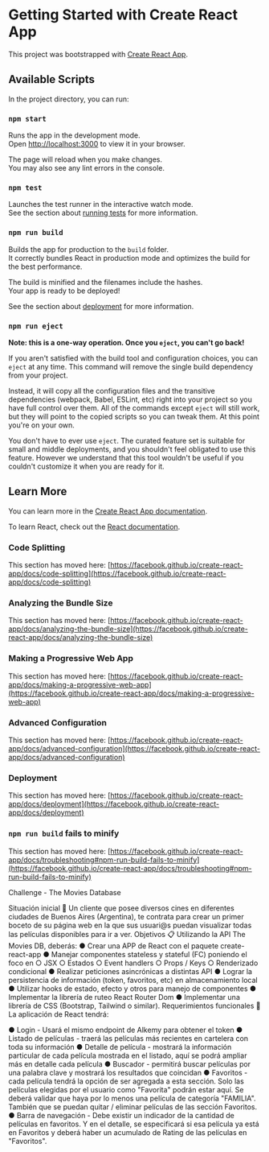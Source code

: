 # Getting Started with Create React App

This project was bootstrapped with [Create React App](https://github.com/facebook/create-react-app).

## Available Scripts

In the project directory, you can run:

### `npm start`

Runs the app in the development mode.\
Open [http://localhost:3000](http://localhost:3000) to view it in your browser.

The page will reload when you make changes.\
You may also see any lint errors in the console.

### `npm test`

Launches the test runner in the interactive watch mode.\
See the section about [running tests](https://facebook.github.io/create-react-app/docs/running-tests) for more information.

### `npm run build`

Builds the app for production to the `build` folder.\
It correctly bundles React in production mode and optimizes the build for the best performance.

The build is minified and the filenames include the hashes.\
Your app is ready to be deployed!

See the section about [deployment](https://facebook.github.io/create-react-app/docs/deployment) for more information.

### `npm run eject`

**Note: this is a one-way operation. Once you `eject`, you can't go back!**

If you aren't satisfied with the build tool and configuration choices, you can `eject` at any time. This command will remove the single build dependency from your project.

Instead, it will copy all the configuration files and the transitive dependencies (webpack, Babel, ESLint, etc) right into your project so you have full control over them. All of the commands except `eject` will still work, but they will point to the copied scripts so you can tweak them. At this point you're on your own.

You don't have to ever use `eject`. The curated feature set is suitable for small and middle deployments, and you shouldn't feel obligated to use this feature. However we understand that this tool wouldn't be useful if you couldn't customize it when you are ready for it.

## Learn More

You can learn more in the [Create React App documentation](https://facebook.github.io/create-react-app/docs/getting-started).

To learn React, check out the [React documentation](https://reactjs.org/).

### Code Splitting

This section has moved here: [https://facebook.github.io/create-react-app/docs/code-splitting](https://facebook.github.io/create-react-app/docs/code-splitting)

### Analyzing the Bundle Size

This section has moved here: [https://facebook.github.io/create-react-app/docs/analyzing-the-bundle-size](https://facebook.github.io/create-react-app/docs/analyzing-the-bundle-size)

### Making a Progressive Web App

This section has moved here: [https://facebook.github.io/create-react-app/docs/making-a-progressive-web-app](https://facebook.github.io/create-react-app/docs/making-a-progressive-web-app)

### Advanced Configuration

This section has moved here: [https://facebook.github.io/create-react-app/docs/advanced-configuration](https://facebook.github.io/create-react-app/docs/advanced-configuration)

### Deployment

This section has moved here: [https://facebook.github.io/create-react-app/docs/deployment](https://facebook.github.io/create-react-app/docs/deployment)

### `npm run build` fails to minify

This section has moved here: [https://facebook.github.io/create-react-app/docs/troubleshooting#npm-run-build-fails-to-minify](https://facebook.github.io/create-react-app/docs/troubleshooting#npm-run-build-fails-to-minify)


Challenge - The Movies Database

Situación inicial 📍
Un cliente que posee diversos cines en diferentes ciudades de Buenos Aires (Argentina),
te contrata para crear un primer boceto de su página web en la que sus usuari@s
puedan visualizar todas las películas disponibles para ir a ver.
Objetivos 📋
Utilizando la API The Movies DB, deberás:
● Crear una APP de React con el paquete create-react-app
● Manejar componentes stateless y stateful (FC) poniendo el foco en
○ JSX
○ Estados
○ Event handlers
○ Props / Keys
○ Renderizado condicional
● Realizar peticiones asincrónicas a distintas API
● Lograr la persistencia de información (token, favoritos, etc) en almacenamiento
local
● Utilizar hooks de estado, efecto y otros para manejo de componentes
● Implementar la librería de ruteo React Router Dom
● Implementar una librería de CSS (Bootstrap, Tailwind o similar).
Requerimientos funcionales 🔧
La aplicación de React tendrá:

● Login - Usará el mismo endpoint de Alkemy para obtener el token
● Listado de películas - traerá las películas más recientes en cartelera con toda su
información
● Detalle de película - mostrará la información particular de cada película
mostrada en el listado, aquí se podrá ampliar más en detalle cada película
● Buscador - permitirá buscar películas por una palabra clave y mostrará los
resultados que coincidan
● Favoritos - cada película tendrá la opción de ser agregada a esta sección. Solo
las películas elegidas por el usuario como "Favorita" podrán estar aquí. Se deberá
validar que haya por lo menos una película de categoría "FAMILIA". También que
se puedan quitar / eliminar películas de las sección Favoritos.
● Barra de navegación - Debe existir un indicador de la cantidad de películas en
favoritos. Y en el detalle, se especificará si esa película ya está en Favoritos y
deberá haber un acumulado de Rating de las películas en "Favoritos".

